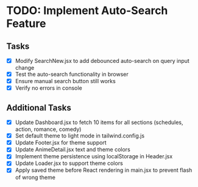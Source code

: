 # TODO: Implement Auto-Search Feature

## Tasks
- [x] Modify SearchNew.jsx to add debounced auto-search on query input change
- [x] Test the auto-search functionality in browser
- [x] Ensure manual search button still works
- [x] Verify no errors in console

## Additional Tasks
- [x] Update Dashboard.jsx to fetch 10 items for all sections (schedules, action, romance, comedy)
- [x] Set default theme to light mode in tailwind.config.js
- [x] Update Footer.jsx for theme support
- [x] Update AnimeDetail.jsx text and theme colors
- [x] Implement theme persistence using localStorage in Header.jsx
- [x] Update Loader.jsx to support theme colors
- [x] Apply saved theme before React rendering in main.jsx to prevent flash of wrong theme
